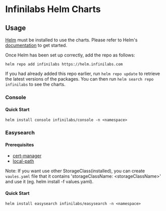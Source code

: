 # **Infinilabs Helm Charts**

## Usage

[Helm](https://helm.sh) must be installed to use the charts. Please refer to
Helm's [documentation](https://helm.sh/docs) to get started.

Once Helm has been set up correctly, add the repo as follows:

    helm repo add infinilabs https://helm.infinilabs.com

If you had already added this repo earlier, run `helm repo update` to retrieve
the latest versions of the packages. You can then run `helm search repo
infinilabs` to see the charts.

### Console

#### Quick Start

    helm install console infinilabs/console -n <namespace>


### Easysearch

#### Prerequisites

+ [cert-manager](https://cert-manager.io/docs/installation/)
+ [local-path](https://github.com/rancher/local-path-provisioner)

Note: If you want use other StorageClass(installed), you can create `vaules.yaml` file that it contains 'storageClassName: \<storageClassName\>' and use it (eg. helm install -f values.yaml).

#### Quick Start

    helm install easysearch infinilabs/easysearch -n <namespace>